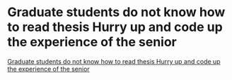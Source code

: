 # Graduate students do not know how to read thesis Hurry up and code up the experience of the senior
[Graduate students do not know how to read thesis Hurry up and code up the experience of the senior](https://aiwithcloud.com/2022/09/15/graduate_students_do_not_know_how_to_read_thesis_hurry_up_and_code_up_the_experience_of_the_senior/)